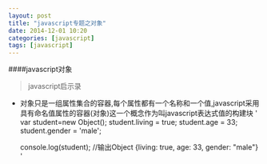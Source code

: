 ```yaml
---
layout: post
title: "javascript专题之对象"
date: 2014-12-01 10:20
categories: [javascript]
tags: [javascript]
---
```


####javascript对象
> javascript启示录
- 对象只是一组属性集合的容器,每个属性都有一个名称和一个值,javascript采用具有命名值属性的容器(对象)这一个概念作为叫javascript表达式值的构建块
'    
    var student=new Object();
    student.living = true;
    student.age = 33;
    student.gender = 'male';

    console.log(student); 
    //输出Object {living: true, age: 33, gender: "male"} 
'
